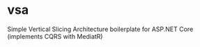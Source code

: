 # vsa
Simple Vertical Slicing Architecture boilerplate for ASP.NET Core (implements CQRS with MediatR)
